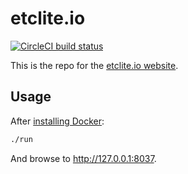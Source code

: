 # etclite.io
[![CircleCI build status](https://circleci.com/gh/canonical-web-and-design/etclite.io.svg?style=shield)](https://circleci.com/gh/canonical-web-and-design/etclite.io)

This is the repo for the [etclite.io website](https://etclite.io).

## Usage

After [installing Docker](https://docs.docker.com/install/):

``` bash
./run
```

And browse to http://127.0.0.1:8037.


